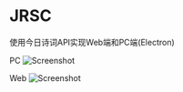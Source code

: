 # JRSC
使用今日诗词API实现Web端和PC端(Electron)

PC
![Screenshot](http://yuntu88.oss-cn-beijing.aliyuncs.com/fromlocal/0BDD9D14-A9D2-47C4-8E88-6A44348F884B.png)

Web
![Screenshot](http://yuntu88.oss-cn-beijing.aliyuncs.com/fromlocal/13E36E2E-1C36-4B78-8439-0EA8411F2E0A.png)

